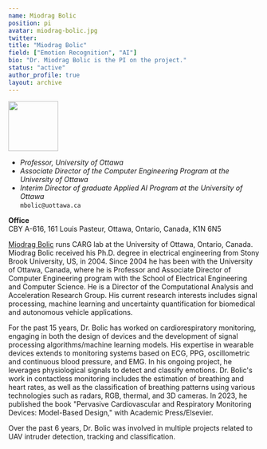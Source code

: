 ```yaml
---
name: Miodrag Bolic
position: pi
avatar: miodrag-bolic.jpg
twitter:
title: "Miodrag Bolic"
field: ["Emotion Recognition", "AI"]
bio: "Dr. Miodrag Bolic is the PI on the project."
status: "active"
author_profile: true
layout: archive
---
```


<img width="100" src="{{site.baseurl}}/images/people/{{page.avatar}}" data-action="zoom">

- _Professor, University of Ottawa_<br>
- _Associate Director of the Computer Engineering Program at the University of Ottawa_<br>
- _Interim Director of graduate Applied AI Program at the University of Ottawa_<br>
<i class="fa fa-envelope-o"></i> `mbolic@uottawa.ca`

**Office**<br>
CBY A-616, 161 Louis Pasteur, Ottawa, Ontario, Canada, K1N 6N5

[Miodrag Bolic](https://www.site.uottawa.ca/~mbolic/) runs CARG lab at the University of Ottawa, Ontario, Canada.
Miodrag Bolic received his Ph.D. degree in electrical engineering from Stony Brook University, US, in 2004. Since 2004 he has been with the University of Ottawa, Canada, where he is Professor and Associate Director of Computer Engineering program with the School of Electrical Engineering and Computer Science. He is a Director of the Computational Analysis and Acceleration Research Group. His current research interests includes signal processing, machine learning and uncertainty quantification for biomedical and autonomous vehicle applications.  

For the past 15 years, Dr. Bolic has worked on cardiorespiratory monitoring, engaging in both the design of devices and the development of signal processing algorithms/machine learning models. His expertise in wearable devices extends to monitoring systems based on ECG, PPG, oscillometric and continuous blood pressure, and EMG. In his ongoing project, he leverages physiological signals to detect and classify emotions. Dr. Bolic's work in contactless monitoring includes the estimation of breathing and heart rates, as well as the classification of breathing patterns using various technologies such as radars, RGB, thermal, and 3D cameras. In 2023, he published the book "Pervasive Cardiovascular and Respiratory Monitoring Devices: Model-Based Design," with Academic Press/Elsevier.

Over the past 6 years, Dr. Bolic was involved in multiple projects related to UAV intruder detection, tracking and classification.

